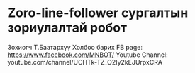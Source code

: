 # Zoro-line-follower сургалтын зориулалтай робот
Зохиогч T.Баатархүү
Холбоо барих
FB page: https://www.facebook.com/MNBOT/
Youtube Channel: youtube.com/channel/UCHTk-TZ_O2Iy2kEJUrpxCRA


